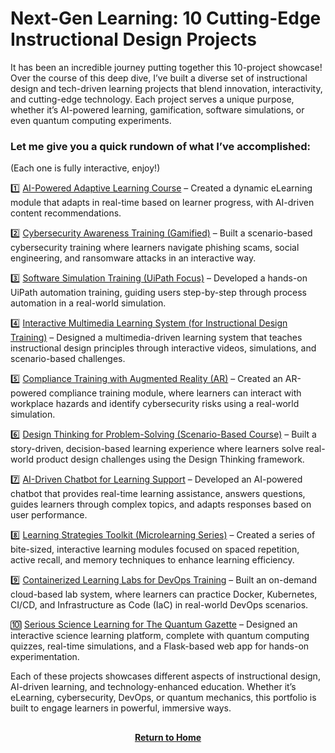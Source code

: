 # Next-Gen Learning: 10 Cutting-Edge Instructional Design Projects

It has been an incredible journey putting together this 10-project showcase! Over the course of this deep dive, I’ve built a diverse set of instructional design and tech-driven learning projects that blend innovation, interactivity, and cutting-edge technology. Each project serves a unique purpose, whether it’s AI-powered learning, gamification, software simulations, or even quantum computing experiments.

<h3>Let me give you a quick rundown of what I’ve accomplished:</h3>

(Each one is fully interactive, enjoy!)

1️⃣ [AI-Powered Adaptive Learning Course]([https://github.com/rlangc/rlangc/tree/main/Instructional%20Design/10%20Project%20Showcase/AI-Powered%20Adaptive%20Learning%20Course](https://github.com/rlangc/rlangc/blob/main/Instructional%20Design/10%20Project%20Showcase/AI-Powered%20Adaptive%20Learning%20Course/AI-Powered%20Adaptive%20Learning%20Course.md)) – Created a dynamic eLearning module that adapts in real-time based on learner progress, with AI-driven content recommendations.

2️⃣ [Cybersecurity Awareness Training (Gamified)](https://github.com/rlangc/rlangc/blob/main/Instructional%20Design/10%20Project%20Showcase/Cybersecurity%20Awareness%20Training%20/Cybersecurity%20Awareness%20Training%20(Gamified).md) – Built a scenario-based cybersecurity training where learners navigate phishing scams, social engineering, and ransomware attacks in an interactive way.

3️⃣ [Software Simulation Training (UiPath Focus)]() – Developed a hands-on UiPath automation training, guiding users step-by-step through process automation in a real-world simulation.

4️⃣ [Interactive Multimedia Learning System (for Instructional Design Training)]() – Designed a multimedia-driven learning system that teaches instructional design principles through interactive videos, simulations, and scenario-based challenges.

5️⃣ [Compliance Training with Augmented Reality (AR)](https://github.com/rlangc/rlangc/tree/main/Instructional%20Design/10%20Project%20Showcase/Compliance%20Training%20with%20Augmented%20Reality) – Created an AR-powered compliance training module, where learners can interact with workplace hazards and identify cybersecurity risks using a real-world simulation.

6️⃣ [Design Thinking for Problem-Solving (Scenario-Based Course)]() – Built a story-driven, decision-based learning experience where learners solve real-world product design challenges using the Design Thinking framework.

7️⃣ [AI-Driven Chatbot for Learning Support](https://github.com/rlangc/rlangc/blob/main/Instructional%20Design/10%20Project%20Showcase/AI-Driven%20Chatbot%20for%20Learning%20Support/AI-Driven%20Chatbot%20for%20Learning%20Support.md) – Developed an AI-powered chatbot that provides real-time learning assistance, answers questions, guides learners through complex topics, and adapts responses based on user performance.

8️⃣ [Learning Strategies Toolkit (Microlearning Series)]() – Created a series of bite-sized, interactive learning modules focused on spaced repetition, active recall, and memory techniques to enhance learning efficiency.

9️⃣ [Containerized Learning Labs for DevOps Training](https://github.com/rlangc/rlangc/tree/main/Instructional%20Design/10%20Project%20Showcase/Containerized%20Learning%20Labs%20for%20DevOps%20Training) – Built an on-demand cloud-based lab system, where learners can practice Docker, Kubernetes, CI/CD, and Infrastructure as Code (IaC) in real-world DevOps scenarios.

🔟 [Serious Science Learning for The Quantum Gazette]() – Designed an interactive science learning platform, complete with quantum computing quizzes, real-time simulations, and a Flask-based web app for hands-on experimentation.

Each of these projects showcases different aspects of instructional design, AI-driven learning, and technology-enhanced education. Whether it’s eLearning, cybersecurity, DevOps, or quantum mechanics, this portfolio is built to engage learners in powerful, immersive ways.

<h2></h2>
<p align="center">
  <a href="https://github.com/rlangc"><b>Return to Home</b></a>
